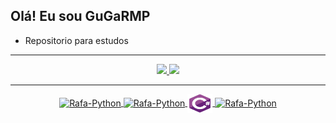 
  ## Olá! Eu sou GuGaRMP
  
  - Repositorio para estudos
  
<div align="center">

  <hr>
  <a href="https://github.com/gugarmp">
  <img height="180em" src="https://github-readme-stats.vercel.app/api?username=gugarmp&show_icons=true&theme=dracula&include_all_commits=true&count_private=true"/>
  <img height="180em" src="https://github-readme-stats.vercel.app/api/top-langs/?username=gugarmp&layout=compact&langs_count=7&theme=dracula"/>
   <hr>
   <div style="display: inline_block">
    <img align="center" alt="Rafa-Python" height="30" width="40" src="https://icongr.am/devicon/c-original.svg?size=128&color=currentColor">
    <img align="center" alt="Rafa-Python" height="30" width="40" src="https://icongr.am/devicon/cplusplus-original.svg?size=128&color=currentColor">
    <img align="center" alt="Rafa-Csharp" height="30" width="40" src="https://raw.githubusercontent.com/devicons/devicon/master/icons/csharp/csharp-original.svg">
    <img align="center" alt="Rafa-Python" height="30" width="40" src="https://icongr.am/devicon/nodejs-original.svg?size=128&color=currentColor">
  </div>
   
</div>
